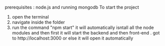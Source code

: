 prerequisites : node.js and running mongodb
To start the project 
1. open the terminal 
2. navigate inside the folder
3. run the command "npm start"
it will automatically isntall all the node modules and then first it will start the backend and then front-end .
got to http://localhost:3000 or else it will open it automatically
